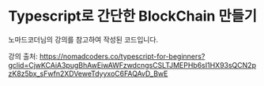 <h1>Typescript로 간단한 BlockChain 만들기</h1>
노마드코더님의 강의를 참고하여 작성된 코드입니다.

강의 출처: https://nomadcoders.co/typescript-for-beginners?gclid=CjwKCAiA3pugBhAwEiwAWFzwdcngsCSLTJMEPHb6sI1HX93sQCN2pzK8z5bx_sFwfn2XDVeweTdyyxoC6FAQAvD_BwE
